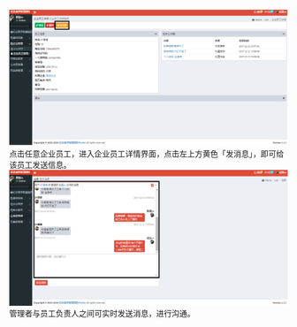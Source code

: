 ![](/assets/企业员工管理6.png)点击任意企业员工，进入企业员工详情界面，点击左上方黄色「发消息」，即可给该员工发送信息。![](/assets/企业员工管理7.png)管理者与员工负责人之间可实时发送消息，进行沟通。

